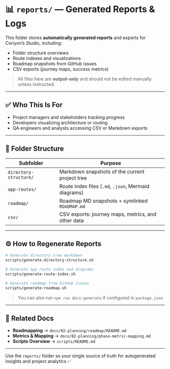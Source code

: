 # 📊 `reports/` — Generated Reports & Logs

This folder stores **automatically generated reports** and exports for Coriyon’s Studio, including:

* Folder structure overviews
* Route indexes and visualizations
* Roadmap snapshots from GitHub issues
* CSV exports (journey maps, success metrics)

> All files here are **output-only** and should not be edited manually unless instructed.

---

## ✅ Who This Is For

* Project managers and stakeholders tracking progress
* Developers visualizing architecture or routing
* QA engineers and analysts accessing CSV or Markdown exports

---

## 📂 Folder Structure

| Subfolder              | Purpose                                              |
| ---------------------- | ---------------------------------------------------- |
| `directory-structure/` | Markdown snapshots of the current project tree       |
| `app-routes/`          | Route index files (`.md`, `.json`, Mermaid diagrams) |
| `roadmap/`             | Roadmap MD snapshots + symlinked `ROADMAP.md`        |
| `csv/`                 | CSV exports: journey maps, metrics, and other data   |

---

## ⚙️ How to Regenerate Reports

```bash
# Generate directory tree markdown
scripts/generate-directory-structure.sh

# Generate app route index and diagrams
scripts/generate-route-index.sh

# Generate roadmap from GitHub issues
scripts/generate-roadmap.sh
```

> You can also run `npm run docs:generate` if configured in `package.json`.

---

## 📌 Related Docs

* **Roadmapping** → `docs/02-planning/roadmap/README.md`
* **Metrics & Mapping** → `docs/02-planning/phase-metric-mapping.md`
* **Scripts Overview** → `scripts/README.md`

---

Use the `reports/` folder as your single source of truth for autogenerated insights and project analytics ✅
